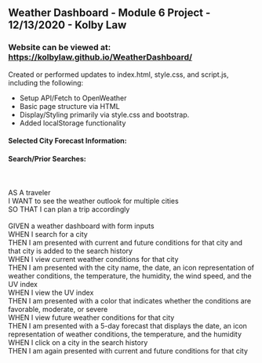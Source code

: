 ## Weather Dashboard - Module 6 Project - 12/13/2020 - Kolby Law
### Website can be viewed at: https://kolbylaw.github.io/WeatherDashboard/

Created or performed updates to index.html, style.css, and script.js, including the following: 
- Setup API/Fetch to OpenWeather
- Basic page structure via HTML
- Display/Styling primarily via style.css and bootstrap.
- Added localStorage functionality

#### Selected City Forecast Information:


#### Search/Prior Searches:


<br><br>AS A traveler
<br>I WANT to see the weather outlook for multiple cities
<br>SO THAT I can plan a trip accordingly
<br>
<br>GIVEN a weather dashboard with form inputs
<br>WHEN I search for a city
<br>THEN I am presented with current and future conditions for that city and that city is added to the search history
<br>WHEN I view current weather conditions for that city
<br>THEN I am presented with the city name, the date, an icon representation of weather conditions, the temperature, the humidity, the wind speed, and the UV index
<br>WHEN I view the UV index
<br>THEN I am presented with a color that indicates whether the conditions are favorable, moderate, or severe
<br>WHEN I view future weather conditions for that city
<br>THEN I am presented with a 5-day forecast that displays the date, an icon representation of weather conditions, the temperature, and the humidity
<br>WHEN I click on a city in the search history
<br>THEN I am again presented with current and future conditions for that city